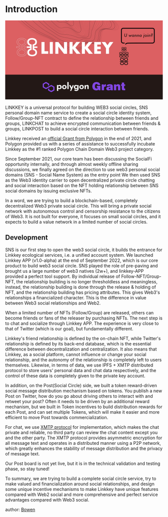 # Introduction

![banner](assets/img/introduction.jpg)

LINKKEY is a universal protocol for building WEB3 social circles, SNS personal domain name service to create a social circle identity system, Follow/Group-NFT contract to define the relationship between friends and groups, LINKCHAT to achieve encrypted communication between friends & groups, LINKPOST to build a social circle interaction between friends.

Linkkey received an [official Grant from Polygon](https://twitter.com/Polygon_Space1/status/1472628456471302144) in the end of 2021, and Polygon provided us with a series of assistance to successfully incubate Linkkey as the #1 ranked Polygon Chain Domain Web3 project category.

Since September 2021, our core team has been discussing the SocialFi opportunity internally, and through almost weekly offline sharing discussions, we finally agreed on the direction to use web3 personal social domains (SNS - Social Name System) as the entry point We then used SNS as the Web3 identity carrier to open decentralized private circle chatting and social interaction based on the NFT holding relationship between SNS social domains by issuing exclusive NFTs.

In a word, we are trying to build a blockchain-based, completely decentralized Web3 private social circle. This will bring a private social network with autonomous control and censorship resistance to the citizens of Web3. It is not built for everyone, it focuses on small social circles, and it expects to build a value network in a limited number of social circles.


## Development

SNS is our first step to open the web3 social circle, it builds the entrance for Linkkey ecological services, i.e. a unified account system.
We launched Linkkey APP (v1.0-alpha) at the end of September 2022, which is our core product to build web3 social circle. SNS played the role of pre-paving and brought us a large number of web3 natives (2w+), and linkkey-APP provided a perfect tool support.
By individual release of Follow-NFT/Group-NFT, the relationship building is no longer thresholdless and meaningless, instead, the relationship building is done through the release & holding of NFT, and the relationship building has pricing attributes.
This gives Web3's relationships a financialized character. This is the difference in value between Web3 social relationships and Web2.

When a limited number of NFTs (Follow/Group) are released, others can become friends or fans of the releaser by purchasing NFTs. The next step is to chat and socialize through Linkkey APP. The experience is very close to that of Twitter (which is our goal), but fundamentally different.

Linkkey's friend relationship is defined by the on-chain NFT, while Twitter's relationship is defined by its back-end database, which is the essential difference between decentralization and centralization. It also means that Linkkey, as a social platform, cannot influence or change your social relationship, and the autonomy of the relationship is completely left to users themselves.
Likewise, in terms of data, we use IPFS + XMTP distributed protocol to store users' personal data and chat data respectively, and the control of these data is completely given to the private key account.

In addition, on the Post(Social Circle) side, we built a token reward-driven social message distribution mechanism based on tokens. You publish a new Post on Twitter, how do you go about driving others to interact with and retweet your post?
Often it needs to be driven by an additional reward mechanism, but we built in Token incentives to build distribution rewards for each Post, and can set multiple Tokens, which will make it easier and more efficient to move Post towards commercialization.

For chat, we use [XMTP protocol](https://xmtp.org/) for implementation, which makes the chat private and reliable, no third party can review the chat content except you and the other party.
The XMTP protocol provides asymmetric encryption for all message text and operates in a distributed manner using a P2P network, which greatly enhances the stability of message distribution and the privacy of message text.

Our Post board is not yet live, but it is in the technical validation and testing phase, so stay tuned!

To summary, we are trying to build a complete social circle service, try to make valued and financialization around social relationships, and design some unique incentive mechanisms to make Linkkey have unique features compared with Web2 social and more comprehensive and perfect service advantages compared with Web3 social.

author: [Bowen](https://twitter.com/_MetaBowen)


